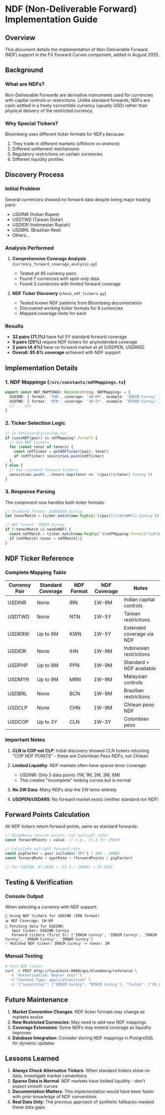 # NDF (Non-Deliverable Forward) Implementation Guide

## Overview

This document details the implementation of Non-Deliverable Forward (NDF) support in the FX Forward Curves component, added in August 2025.

## Background

### What are NDFs?
Non-Deliverable Forwards are derivative instruments used for currencies with capital controls or restrictions. Unlike standard forwards, NDFs are cash-settled in a freely convertible currency (usually USD) rather than physical delivery of the restricted currency.

### Why Special Tickers?
Bloomberg uses different ticker formats for NDFs because:
1. They trade in different markets (offshore vs onshore)
2. Different settlement mechanisms
3. Regulatory restrictions on certain currencies
4. Different liquidity profiles

## Discovery Process

### Initial Problem
Several currencies showed no forward data despite being major trading pairs:
- USDINR (Indian Rupee)
- USDTWD (Taiwan Dollar)
- USDIDR (Indonesian Rupiah)
- USDBRL (Brazilian Real)
- Others...

### Analysis Performed
1. **Comprehensive Coverage Analysis** (`currency_forward_coverage_analysis.py`)
   - Tested all 45 currency pairs
   - Found 7 currencies with spot-only data
   - Found 3 currencies with limited forward coverage

2. **NDF Ticker Discovery** (`check_ndf_tickers.py`)
   - Tested known NDF patterns from Bloomberg documentation
   - Discovered working ticker formats for 9 currencies
   - Mapped coverage limits for each

### Results
- **32 pairs (71.1%)** have full 5Y standard forward coverage
- **9 pairs (20%)** require NDF tickers for any/extended coverage
- **2 pairs (4.4%)** have no forward market at all (USDPEN, USDARS)
- **Overall: 95.6% coverage** achieved with NDF support

## Implementation Details

### 1. NDF Mappings (`/src/constants/ndfMappings.ts`)

```typescript
export const NDF_MAPPINGS: Record<string, NDFMapping> = {
  USDINR: { format: 'IRN', coverage: '1W-6M', example: 'IRN1M Curncy' },
  USDTWD: { format: 'NTN', coverage: '1W-5Y', example: 'NTN1M Curncy' },
  // ... etc
}
```

### 2. Ticker Selection Logic

```typescript
// In FXForwardCurvesTab.tsx
if (usesNDF(pair) && ndfMapping?.format) {
  // Use NDF tickers
  for (const tenor of tenors) {
    const ndfTicker = getNDFTicker(pair, tenor)
    if (ndfTicker) securities.push(ndfTicker)
  }
} else {
  // Use standard forward tickers
  securities.push(...tenors.map(tenor => `${pair}${tenor} Curncy`))
}
```

### 3. Response Parsing

The component now handles both ticker formats:
```typescript
// Standard format: EURUSD1M Curncy
let tenorMatch = ticker.match(new RegExp(`${pair}(\\d+[WMY]) Curncy`))

// NDF format: IRN1M Curncy
if (!tenorMatch && needsNDF) {
  const ndfMatch = ticker.match(new RegExp(`${ndfMapping.format}(\\d+[WMY]) Curncy`))
  if (ndfMatch) tenor = ndfMatch[1]
}
```

## NDF Ticker Reference

### Complete Mapping Table

| Currency Pair | Standard Coverage | NDF Format | NDF Coverage | Notes |
|---------------|-------------------|------------|--------------|--------|
| USDINR | None | IRN | 1W-6M | Indian capital controls |
| USDTWD | None | NTN | 1W-5Y | Taiwan restrictions |
| USDKRW | Up to 9M | KWN | 1W-5Y | Extended coverage via NDF |
| USDIDR | None | IHN | 1W-9M | Indonesian restrictions |
| USDPHP | Up to 9M | PPN | 1W-9M | Standard + NDF available |
| USDMYR | Up to 9M | MRN | 1W-9M | Malaysian controls |
| USDBRL | None | BCN | 1W-9M | Brazilian restrictions |
| USDCLP | None | CHN | 1W-9M | Chilean peso NDF |
| USDCOP | Up to 3Y | CLN | 1W-3Y | Colombian peso |

### Important Notes

1. **CLN is COP not CLP**: Initial discovery showed CLN tickers returning "COP NDF POINTS" - these are Colombian Peso NDFs, not Chilean.

2. **Limited Liquidity**: NDF markets often have sparse tenor coverage:
   - USDINR: Only 5 data points (1W, 1M, 2M, 3M, 6M)
   - This creates "incomplete" looking curves but is normal

3. **No 2W Data**: Many NDFs skip the 2W tenor entirely

4. **USDPEN/USDARS**: No forward market exists (neither standard nor NDF)

## Forward Points Calculation

All NDF tickers return forward points, same as standard forwards:

```javascript
// Bloomberg returns points, not outright rates
const forwardPoints = value  // e.g., 15.3 for IRN1M

// Calculate outright forward rate
const pipFactor = pair.includes('JPY') ? 100 : 10000
const forwardRate = spotRate + (forwardPoints / pipFactor)

// For USDINR: 87.8038 + (15.3 / 10000) = 87.8191
```

## Testing & Verification

### Console Output
When selecting a currency with NDF support:
```
🔄 Using NDF tickers for USDINR (IRN format)
📊 NDF Coverage: 1W-6M
📡 Fetching data for USDINR:
   Spot ticker: USDINR Curncy
   Forward tickers (first 5): ['IRN1W Curncy', 'IRN1M Curncy', 'IRN2M Curncy', 'IRN3M Curncy', 'IRN6M Curncy']
✅ Matched NDF ticker: IRN1M Curncy -> tenor: 1M
```

### Manual Testing
```bash
# Test NDF ticker
curl -X POST http://localhost:8000/api/bloomberg/reference \
  -H "Authorization: Bearer test" \
  -H "Content-Type: application/json" \
  -d '{"securities": ["IRN1M Curncy", "NTN1M Curncy"], "fields": ["PX_LAST", "NAME"]}'
```

## Future Maintenance

1. **Market Convention Changes**: NDF ticker formats may change as markets evolve
2. **New Restricted Currencies**: May need to add new NDF mappings
3. **Coverage Extensions**: Some NDFs may extend coverage as liquidity improves
4. **Database Integration**: Consider storing NDF mappings in PostgreSQL for dynamic updates

## Lessons Learned

1. **Always Check Alternative Tickers**: When standard tickers show no data, investigate market conventions
2. **Sparse Data is Normal**: NDF markets have limited liquidity - don't expect smooth curves
3. **Documentation Matters**: This implementation would have been faster with prior knowledge of NDF conventions
4. **Real Data Only**: The previous approach of synthetic fallbacks masked these data gaps